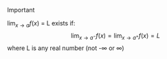 > [!Important]
> $\lim_{x → a} f(x)$ = L exists if:
> $$\lim_{x → a^-} f(x) = \lim_{x → a^+} f(x) = L$$
> where L is any real number (not -∞ or ∞) 

